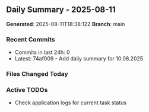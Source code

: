 ## Daily Summary - 2025-08-11

**Generated**: 2025-08-11T18:38:12Z
**Branch**: main


### Recent Commits
- Commits in last 24h: 0
- Latest: 74af009 - Add daily summary for 10.08.2025

### Files Changed Today

### Active TODOs
- Check application logs for current task status


